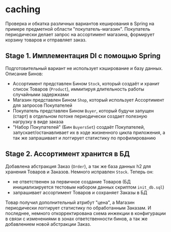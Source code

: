 # caching

Проверка и обкатка различных вариантов кеширования в Spring на примере предметной области "покупатель-магазин". 
Покупатель периодически делает запрос на ассортимент магазина, формирует корзину товаров и отправляет заказ. 

## Stage  1. Имплементация DI с помощью Spring

Подготовительный вариант не использует кэширование и базу данных. Описание Бинов:
* Ассортимент представлен Бином `Stock`, который создаёт и хранит список Товаров (`Product`),
иммитируя длительность работы случайными задержками
* Магазин представлен Бином `Shop`, который использует Ассортимент для запросов Покупателей
* Покупатель представлен Бином `Buyer`, который будучи запущен (старт) в отдельном потоке 
периодически создает полезную нагрузку в виде заказа
* "Набор Покупателей" (Бин `BuyersSet`) создаёт Покупателей, запускает/останавливает их в ходе 
жизненного цикла приложения, а так же запрашивает и логгирует статистику по профилированию
 
## Stage 2. Ассортимент хранится в БД

Добавлена абстракция Заказ (`Order`), а так же база данных h2 для хранения Товаров и Заказов. Немного исправлен `Stock`.
Теперь он:
* не ответственен за первичное создание Товаров (БД инициализируется тестовым набором данных скриптом `init_db.sql`)
* запрашивает ассортимент Товаров и сохраняет Заказы в БД

Товар получил дополнительный атрибут "цена", а Магазин периодически логгирует статистику по обработанным Заказам.
И последнее, немного откорректирована схема инжекции в конфигурации в связи с изменениями в зонах ответственности бинов,
а так же добавлением новой абстракции Заказ.